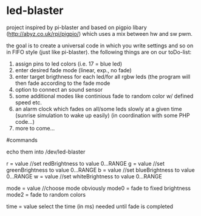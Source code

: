 # led-blaster

project inspired by pi-blaster and based on pigpio libary (http://abyz.co.uk/rpi/pigpio/) which uses a mix between hw and sw pwm.

the goal is to create a universal code in which you write settings and so on in FIFO style (just like pi-blaster).
the following things are on our toDo-list:

1. assign pins to led colors (i.e. 17 = blue led)
2. enter desired fade mode (linear, exp., no fade)
3. enter target brigthness for each led/for all rgbw leds (the program will then fade according to the fade mode
4. option to connect an sound sensor 
5. some additional modes like continious fade to random color w/ defined speed etc.
6. an alarm clock which fades on all/some leds slowly at a given time (sunrise simulation to wake up easily) (in coordination with some PHP code...)
7. more to come...

#commands

echo them into /dev/led-blaster

r = value  //set redBrightness to value 0...RANGE
g = value  //set greenBrightness to value 0...RANGE
b = value  //set blueBrightness to value 0...RANGE
w = value  //set whiteBrightness to value 0...RANGE

mode = value //choose mode obviously
mode0 = fade to fixed brightness
mode2 = fade to random colors

time = value
select the time (in ms) needed until fade is completed
